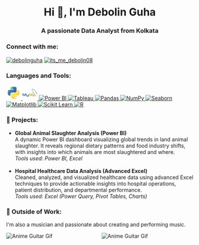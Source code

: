 <h1 align="center">Hi 👋, I'm Debolin Guha</h1>
<h3 align="center">A passionate Data Analyst from Kolkata</h3>

<h3 align="left">Connect with me:</h3>
<p align="left">
<a href="https://linkedin.com/in/debolinguha" target="blank"><img align="center" src="https://raw.githubusercontent.com/rahuldkjain/github-profile-readme-generator/master/src/images/icons/Social/linked-in-alt.svg" alt="debolinguha" height="30" width="40" /></a>
<a href="https://instagram.com/its_me_debolin08" target="blank"><img align="center" src="https://raw.githubusercontent.com/rahuldkjain/github-profile-readme-generator/master/src/images/icons/Social/instagram.svg" alt="its_me_debolin08" height="30" width="40" /></a>
</p>

<h3 align="left">Languages and Tools:</h3>
<p align="left">
  <!-- Python -->
  <a href="https://www.python.org" target="_blank" rel="noreferrer">
    <img src="https://raw.githubusercontent.com/devicons/devicon/master/icons/python/python-original.svg" alt="Python" width="40" height="40"/>
  </a>
  <!-- MySQL -->
  <a href="https://www.mysql.com/" target="_blank" rel="noreferrer">
    <img src="https://raw.githubusercontent.com/devicons/devicon/master/icons/mysql/mysql-original-wordmark.svg" alt="MySQL" width="40" height="40"/>
  </a>
  <!-- Power BI -->
  <a href="https://powerbi.microsoft.com/" target="_blank" rel="noreferrer">
    <img src="https://img.icons8.com/color/48/power-bi.png" alt="Power BI" width="40" height="40"/>
  </a>
  <!-- Tableau -->
  <a href="https://www.tableau.com/" target="_blank" rel="noreferrer">
    <img src="https://img.icons8.com/color/48/tableau-software.png" alt="Tableau" width="40" height="40"/>
  </a>
  <!-- Pandas -->
  <a href="https://pandas.pydata.org/" target="_blank" rel="noreferrer">
    <img src="https://cdn.jsdelivr.net/gh/devicons/devicon/icons/pandas/pandas-original.svg" alt="Pandas" width="40" height="40"/>
  </a>
  <!-- NumPy -->
  <a href="https://numpy.org/" target="_blank" rel="noreferrer">
    <img src="https://upload.wikimedia.org/wikipedia/commons/3/31/NumPy_logo_2020.svg" alt="NumPy" width="40" height="40"/>
  </a>
  <!-- Seaborn -->
  <a href="https://seaborn.pydata.org/" target="_blank" rel="noreferrer">
    <img src="https://seaborn.pydata.org/_static/logo-wide-lightbg.svg" alt="Seaborn" width="80" height="40"/>
  </a>
  <!-- Matplotlib -->
  <a href="https://matplotlib.org/" target="_blank" rel="noreferrer">
    <img src="https://upload.wikimedia.org/wikipedia/commons/8/84/Matplotlib_icon.svg" alt="Matplotlib" width="40" height="40"/>
  </a>
  <!-- Scikit-Learn -->
  <a href="https://scikit-learn.org/" target="_blank" rel="noreferrer">
    <img src="https://upload.wikimedia.org/wikipedia/commons/0/05/Scikit_learn_logo_small.svg" alt="Scikit Learn" width="40" height="40"/>
  </a>
  <!-- R -->
  <a href="https://www.r-project.org/" target="_blank" rel="noreferrer">
    <img src="https://www.r-project.org/logo/Rlogo.svg" alt="R" width="40" height="40"/>
  </a>
</p>

<h3 align="left">📌 Projects:</h3>

<ul>
  <li>
    <strong>Global Animal Slaughter Analysis (Power BI)</strong><br/>
    A dynamic Power BI dashboard visualizing global trends in land animal slaughter. It reveals regional dietary patterns and food industry shifts, with insights into which animals are most slaughtered and where.<br/>
    <em>Tools used: Power BI, Excel</em>
  </li>
  <br/>
  <li>
    <strong>Hospital Healthcare Data Analysis (Advanced Excel)</strong><br/>
    Cleaned, analyzed, and visualized healthcare data using advanced Excel techniques to provide actionable insights into hospital operations, patient distribution, and departmental performance.<br/>
    <em>Tools used: Excel (Power Query, Pivot Tables, Charts)</em>
  </li>
</ul>

<h3 align="left">🎵 Outside of Work:</h3>
<p align="left">I'm also a musician and passionate about creating and performing music.</p>

<div style="display: flex; gap: 10px;">
  <img src="https://media.giphy.com/media/v1.Y2lkPTc5MGI3NjExbXQxbDhkNm80NGR5M3dsNmNlNzIzdHdsd3FqZ3hhbHdhdHZ2OWdzMiZlcD12MV9naWZzX3NlYXJjaCZjdD1n/SWoSkN6DxTszqIKEqv/giphy.gif" width="400" alt="Anime Guitar Gif"/>
  <img src="https://miro.medium.com/v2/resize:fit:640/format:webp/1*oDqXedYUMyhWzN48pUjHyw.gif" width="400" alt="Anime Guitar Gif"/>
</div>
